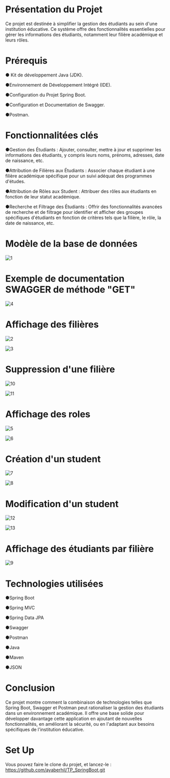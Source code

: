 
# Présentation du Projet
Ce projet est destinée à simplifier la gestion des étudiants au sein d'une institution éducative. Ce système offre des fonctionnalités essentielles pour gérer les informations des étudiants, notamment leur filière académique et leurs rôles.

# Prérequis
   &#9679; Kit de développement Java (JDK).

   &#9679;Environnement de Développement Intégré (IDE).

   &#9679;Configuration du Projet Spring Boot.

   &#9679;Configuration et Documentation de Swagger.

   &#9679;Postman.

   
# Fonctionnalitées clés

  &#9679;Gestion des Étudiants :  Ajouter, consulter, mettre à jour et supprimer les informations des étudiants, y compris leurs noms, prénoms, adresses, date de naissance, etc.
  
  &#9679;Attribution de Filières aux Étudiants :  Associer chaque étudiant à une filière académique spécifique pour un suivi adéquat des programmes d'études.
  
  &#9679;Attribution de Rôles aux Student :  Attribuer des rôles aux étudiants en fonction de leur statut académique.

  &#9679;Recherche et Filtrage des Étudiants :  Offrir des fonctionnalités avancées de recherche et de filtrage pour identifier et afficher des groupes spécifiques d'étudiants en fonction de critères tels que la filière, le rôle, la date de naissance, etc.


# Modèle de la base de données

![1](https://github.com/ayaberhil/TP_SpringBoot/assets/147451152/17453080-ffa0-4e95-99e7-762f64bee00a)

# Exemple de documentation SWAGGER de méthode "GET"

![4](https://github.com/ayaberhil/TP_SpringBoot/assets/147451152/36deab2b-4e53-48e7-a123-c4f09b934a78)

# Affichage des filières

![2](https://github.com/ayaberhil/TP_SpringBoot/assets/147451152/80760e29-7782-4833-896d-48cb9d365180)

![3](https://github.com/ayaberhil/TP_SpringBoot/assets/147451152/dc4185e6-4dbe-419e-8fe5-6a29159085b9)

# Suppression d'une filière

![10](https://github.com/ayaberhil/TP_SpringBoot/assets/147451152/37f013e9-cce5-400a-a481-a78da7ff6128)

![11](https://github.com/ayaberhil/TP_SpringBoot/assets/147451152/d8ae902d-4cb0-4dda-813b-625889a9550a)




# Affichage des roles

![5](https://github.com/ayaberhil/TP_SpringBoot/assets/147451152/534ca3e6-e706-4b5e-85dc-e4d350dc5831)

![6](https://github.com/ayaberhil/TP_SpringBoot/assets/147451152/a0e21ac6-0792-44e7-904b-a3fcf3bfdd59)

# Création d'un student

![7](https://github.com/ayaberhil/TP_SpringBoot/assets/147451152/35169bc8-179d-460e-b904-1b773e51812f)

![8](https://github.com/ayaberhil/TP_SpringBoot/assets/147451152/5f2141b0-c20c-4dfe-a0bc-04a2a5fb7373)

# Modification d'un student
![12](https://github.com/ayaberhil/TP_SpringBoot/assets/147451152/7cacf701-ad9e-4ae1-9bb5-1a6e29437149)

![13](https://github.com/ayaberhil/TP_SpringBoot/assets/147451152/1640f578-7515-4215-b5c8-8f21186f58d6)


# Affichage des étudiants par filière

![9](https://github.com/ayaberhil/TP_SpringBoot/assets/147451152/8b3da3c9-227c-4c63-8432-d0a031198e35)


# Technologies utilisées
   &#9679;Spring Boot

   &#9679;Spring MVC

   &#9679;Spring Data JPA

   &#9679;Swagger

   &#9679;Postman

   &#9679;Java

   &#9679;Maven

   &#9679;JSON

 # Conclusion

Ce projet montre comment la combinaison de technologies telles que Spring Boot, Swagger et Postman peut rationaliser la gestion des étudiants dans un environnement académique. Il offre une base solide pour développer davantage cette application en ajoutant de nouvelles fonctionnalités, en améliorant la sécurité, ou en l'adaptant aux besoins spécifiques de l'institution éducative.

 # Set Up

Vous pouvez faire le clone du projet, et lancez-le : https://github.com/ayaberhil/TP_SpringBoot.git











